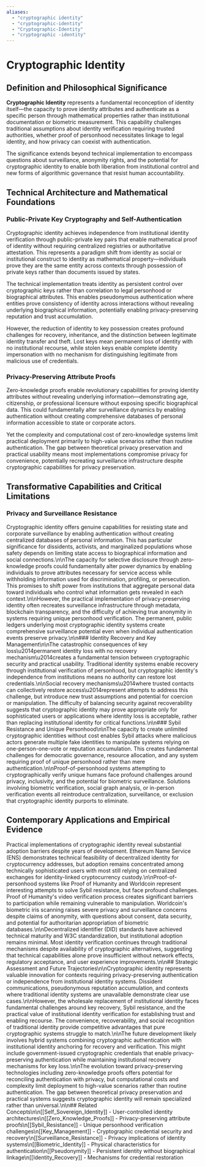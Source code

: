 ```yaml
---
aliases:
  - "cryptographic identity"
  - "cryptographic-identity"
  - "Cryptographic-Identity"
  - "cryptographic -identity"
---
```


# Cryptographic Identity

## Definition and Philosophical Significance

**Cryptographic Identity** represents a fundamental reconception of identity itself—the capacity to prove identity attributes and authenticate as a specific person through mathematical properties rather than institutional documentation or biometric measurement. This capability challenges traditional assumptions about identity verification requiring trusted authorities, whether proof of personhood necessitates linkage to legal identity, and how privacy can coexist with authentication.

The significance extends beyond technical implementation to encompass questions about surveillance, anonymity rights, and the potential for cryptographic identity to enable both liberation from institutional control and new forms of algorithmic governance that resist human accountability.

## Technical Architecture and Mathematical Foundations

### Public-Private Key Cryptography and Self-Authentication

Cryptographic identity achieves independence from institutional identity verification through public-private key pairs that enable mathematical proof of identity without requiring centralized registries or authoritative attestation. This represents a paradigm shift from identity as social or institutional construct to identity as mathematical property—individuals prove they are the same entity across contexts through possession of private keys rather than documents issued by states.

The technical implementation treats identity as persistent control over cryptographic keys rather than correlation to legal personhood or biographical attributes. This enables pseudonymous authentication where entities prove consistency of identity across interactions without revealing underlying biographical information, potentially enabling privacy-preserving reputation and trust accumulation.

However, the reduction of identity to key possession creates profound challenges for recovery, inheritance, and the distinction between legitimate identity transfer and theft. Lost keys mean permanent loss of identity with no institutional recourse, while stolen keys enable complete identity impersonation with no mechanism for distinguishing legitimate from malicious use of credentials.

### Privacy-Preserving Attribute Proofs

Zero-knowledge proofs enable revolutionary capabilities for proving identity attributes without revealing underlying information—demonstrating age, citizenship, or professional licensure without exposing specific biographical data. This could fundamentally alter surveillance dynamics by enabling authentication without creating comprehensive databases of personal information accessible to state or corporate actors.

Yet the complexity and computational cost of zero-knowledge systems limit practical deployment primarily to high-value scenarios rather than routine authentication. The gap between theoretical privacy preservation and practical usability means most implementations compromise privacy for convenience, potentially recreating surveillance infrastructure despite cryptographic capabilities for privacy preservation.

## Transformative Capabilities and Critical Limitations

### Privacy and Surveillance Resistance

Cryptographic identity offers genuine capabilities for resisting state and corporate surveillance by enabling authentication without creating centralized databases of personal information. This has particular significance for dissidents, activists, and marginalized populations whose safety depends on limiting state access to biographical information and social connections.\n\nThe capacity for selective disclosure through zero-knowledge proofs could fundamentally alter power dynamics by enabling individuals to prove attributes necessary for service access while withholding information used for discrimination, profiling, or persecution. This promises to shift power from institutions that aggregate personal data toward individuals who control what information gets revealed in each context.\n\nHowever, the practical implementation of privacy-preserving identity often recreates surveillance infrastructure through metadata, blockchain transparency, and the difficulty of achieving true anonymity in systems requiring unique personhood verification. The permanent, public ledgers underlying most cryptographic identity systems create comprehensive surveillance potential even when individual authentication events preserve privacy.\n\n### Identity Recovery and Key Management\n\nThe catastrophic consequences of key loss\u2014permanent identity loss with no recovery mechanism\u2014creates a fundamental tension between cryptographic security and practical usability. Traditional identity systems enable recovery through institutional verification of personhood, but cryptographic identity's independence from institutions means no authority can restore lost credentials.\n\nSocial recovery mechanisms\u2014where trusted contacts can collectively restore access\u2014represent attempts to address this challenge, but introduce new trust assumptions and potential for coercion or manipulation. The difficulty of balancing security against recoverability suggests that cryptographic identity may prove appropriate only for sophisticated users or applications where identity loss is acceptable, rather than replacing institutional identity for critical functions.\n\n### Sybil Resistance and Unique Personhood\n\nThe capacity to create unlimited cryptographic identities without cost enables Sybil attacks where malicious actors generate multiple fake identities to manipulate systems relying on one-person-one-vote or reputation accumulation. This creates fundamental challenges for democratic governance, resource allocation, and any system requiring proof of unique personhood rather than mere authentication.\n\nProof-of-personhood systems attempting to cryptographically verify unique humans face profound challenges around privacy, inclusivity, and the potential for biometric surveillance. Solutions involving biometric verification, social graph analysis, or in-person verification events all reintroduce centralization, surveillance, or exclusion that cryptographic identity purports to eliminate.

## Contemporary Applications and Empirical Evidence

Practical implementations of cryptographic identity reveal substantial adoption barriers despite years of development. Ethereum Name Service (ENS) demonstrates technical feasibility of decentralized identity for cryptocurrency addresses, but adoption remains concentrated among technically sophisticated users with most still relying on centralized exchanges for identity-linked cryptocurrency custody.\n\nProof-of-personhood systems like Proof of Humanity and Worldcoin represent interesting attempts to solve Sybil resistance, but face profound challenges. Proof of Humanity's video verification process creates significant barriers to participation while remaining vulnerable to manipulation. Worldcoin's biometric iris scanning raises severe privacy and surveillance concerns despite claims of anonymity, with questions about consent, data security, and potential for authoritarian appropriation of biometric databases.\n\nDecentralized identifier (DID) standards have achieved technical maturity and W3C standardization, but institutional adoption remains minimal. Most identity verification continues through traditional mechanisms despite availability of cryptographic alternatives, suggesting that technical capabilities alone prove insufficient without network effects, regulatory acceptance, and user experience improvements.\n\n## Strategic Assessment and Future Trajectories\n\nCryptographic identity represents valuable innovation for contexts requiring privacy-preserving authentication or independence from institutional identity systems. Dissident communications, pseudonymous reputation accumulation, and contexts where traditional identity systems are unavailable demonstrate clear use cases.\n\nHowever, the wholesale replacement of institutional identity faces fundamental challenges around key recovery, Sybil resistance, and the practical value of institutional identity verification for establishing trust and enabling recourse. The convenience, recoverability, and social recognition of traditional identity provide competitive advantages that pure cryptographic systems struggle to match.\n\nThe future development likely involves hybrid systems combining cryptographic authentication with institutional identity anchoring for recovery and verification. This might include government-issued cryptographic credentials that enable privacy-preserving authentication while maintaining institutional recovery mechanisms for key loss.\n\nThe evolution toward privacy-preserving technologies including zero-knowledge proofs offers potential for reconciling authentication with privacy, but computational costs and complexity limit deployment to high-value scenarios rather than routine authentication. The gap between theoretical privacy preservation and practical systems suggests cryptographic identity will remain specialized rather than universal.\n\n## Related Concepts\n\n[[Self_Sovereign_Identity]] - User-controlled identity architectures\n[[Zero_Knowledge_Proofs]] - Privacy-preserving attribute proofs\n[[Sybil_Resistance]] - Unique personhood verification challenges\n[[Key_Management]] - Cryptographic credential security and recovery\n[[Surveillance_Resistance]] - Privacy implications of identity systems\n[[Biometric_Identity]] - Physical characteristics for authentication\n[[Pseudonymity]] - Persistent identity without biographical linkage\n[[Identity_Recovery]] - Mechanisms for credential restoration